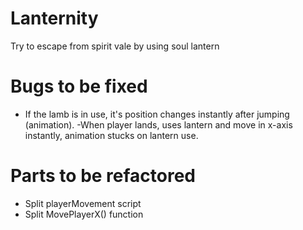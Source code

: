 # Lanternity
Try to escape from spirit vale by using soul lantern

# Bugs to be fixed
- If the lamb is in use, it's position changes instantly after jumping (animation).
-When player lands, uses lantern and move in x-axis instantly, animation stucks on lantern use.

# Parts to be refactored
- Split playerMovement script 
- Split MovePlayerX() function